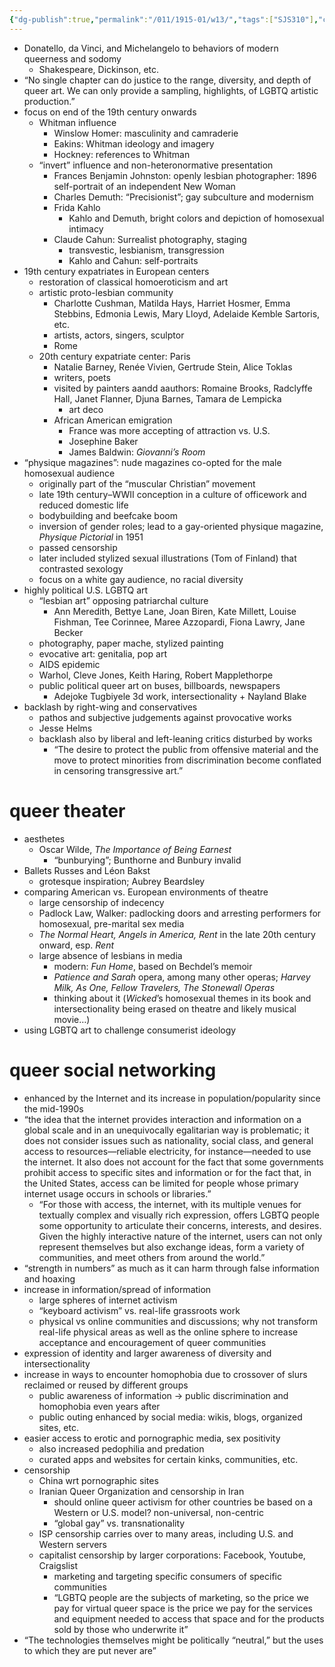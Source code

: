 ```yaml
---
{"dg-publish":true,"permalink":"/011/1915-01/w13/","tags":["SJS310"],"created":"2024-09-26T15:32:37.000-07:00","updated":"2025-01-22T01:11:44.951-08:00"}
---
```


- Donatello, da Vinci, and Michelangelo to behaviors of modern queerness and sodomy
	- Shakespeare, Dickinson, etc.
- “No single chapter can do justice to the range, diversity, and depth of queer art. We can only provide a sampling, highlights, of LGBTQ artistic production.”
- focus on end of the 19th century onwards
	- Whitman influence
		- Winslow Homer: masculinity and camraderie
		- Eakins: Whitman ideology and imagery
		- Hockney: references to Whitman
	- “invert” influence and non-heteronormative presentation
		- Frances Benjamin Johnston: openly lesbian photographer: 1896 self-portrait of an independent New Woman
		- Charles Demuth: “Precisionist”; gay subculture and modernism
		- Frida Kahlo
			- Kahlo and Demuth, bright colors and depiction of homosexual intimacy
		- Claude Cahun: Surrealist photography, staging
			- transvestic, lesbianism, transgression
			- Kahlo and Cahun: self-portraits
- 19th century expatriates in European centers
	- restoration of classical homoeroticism and art
	- artistic proto-lesbian community
		- Charlotte Cushman, Matilda Hays, Harriet Hosmer, Emma Stebbins, Edmonia Lewis, Mary Lloyd, Adelaide Kemble Sartoris, etc.
		- artists, actors, singers, sculptor
		- Rome
	- 20th century expatriate center: Paris
		- Natalie Barney, Renée Vivien, Gertrude Stein, Alice Toklas
		- writers, poets
		- visited by painters aandd aauthors: Romaine Brooks, Radclyffe Hall, Janet Flanner, Djuna Barnes, Tamara de Lempicka
			- art deco
		- African American emigration
			- France was more accepting of attraction vs. U.S.
			- Josephine Baker
			- James Baldwin: *Giovanni’s Room*
- “physique magazines”: nude magazines co-opted for the male homosexual audience
	- originally part of the “muscular Christian” movement
	- late 19th century–WWII conception in a culture of officework and reduced domestic life
	- bodybuilding and beefcake boom
	- inversion of gender roles; lead to a gay-oriented physique magazine, *Physique Pictorial* in 1951
	- passed censorship
	- later included stylized sexual illustrations (Tom of Finland) that contrasted sexology
	- focus on a white gay audience, no racial diversity
- highly political U.S. LGBTQ art
	- “lesbian art” opposing patriarchal culture
		- Ann Meredith, Bettye Lane, Joan Biren, Kate Millett, Louise Fishman, Tee Corinnee, Maree Azzopardi, Fiona Lawry, Jane Becker
	- photography, paper mache, stylized painting
	- evocative art: genitalia, pop art
	- AIDS epidemic
	- Warhol, Cleve Jones, Keith Haring, Robert Mapplethorpe
	- public political queer art on buses, billboards, newspapers
		- Adejoke Tugbiyele 3d work, intersectionality + Nayland Blake
- backlash by right-wing and conservatives
	- pathos and subjective judgements against provocative works
	- Jesse Helms
	- backlash also by liberal and left-leaning critics disturbed by works
		- “The desire to protect the public from offensive material and the move to protect minorities from discrimination become conflated in censoring transgressive art.”
# queer theater
- aesthetes
	- Oscar Wilde, *The Importance of Being Earnest*
		- “bunburying”; Bunthorne and Bunbury invalid
- Ballets Russes and Léon Bakst
	- grotesque inspiration; Aubrey Beardsley
- comparing American vs. European environments of theatre
	- large censorship of indecency
	- Padlock Law, Walker: padlocking doors and arresting performers for homosexual, pre-marital sex media
	- *The Normal Heart, Angels in America, Rent* in the late 20th century onward, esp. *Rent*
	- large absence of lesbians in media
		- modern: *Fun Home*, based on Bechdel’s memoir
		- *Patience and Sarah* opera, among many other operas; *Harvey Milk, As One, Fellow Travelers, The Stonewall Operas*
		- thinking about it (*Wicked*’s homosexual themes in its book and intersectionality being erased on theatre and likely musical movie…)
- using LGBTQ art to challenge consumerist ideology
# queer social networking
- enhanced by the Internet and its increase in population/popularity since the mid-1990s
- “the idea that the internet provides interaction and information on a global scale and in an unequivocally egalitarian way is problematic; it does not consider issues such as nationality, social class, and general access to resources—reliable electricity, for instance—needed to use the internet. It also does not account for the fact that some governments prohibit access to specific sites and information or for the fact that, in the United States, access can be limited for people whose primary internet usage occurs in schools or libraries.”
	- “For those with access, the internet, with its multiple venues for textually complex and visually rich expression, offers LGBTQ people some opportunity to articulate their concerns, interests, and desires. Given the highly interactive nature of the internet, users can not only represent themselves but also exchange ideas, form a variety of communities, and meet others from around the world.”
- “strength in numbers” as much as it can harm through false information and hoaxing
- increase in information/spread of information
	- large spheres of internet activism
	- “keyboard activism” vs. real-life grassroots work
	- physical vs online communities and discussions; why not transform real-life physical areas as well as the online sphere to increase acceptance and encouragement of queer communities
- expression of identity and larger awareness of diversity and intersectionality
- increase in ways to encounter homophobia due to crossover of slurs reclaimed or reused by different groups
	- public awareness of information → public discrimination and homophobia even years after
	- public outing enhanced by social media: wikis, blogs, organized sites, etc.
- easier access to erotic and pornographic media, sex positivity
	- also increased pedophilia and predation
	- curated apps and websites for certain kinks, communities, etc.
- censorship
	- China wrt pornographic sites
	- Iranian Queer Organization and censorship in Iran
		- should online queer activism for other countries be based on a Western or U.S. model? non-universal, non-centric
		- “global gay” vs. transnationality
	- ISP censorship carries over to many areas, including U.S. and Western servers
	- capitalist censorship by larger corporations: Facebook, Youtube, Craigslist
		- marketing and targeting specific consumers of specific communities
		- “LGBTQ people are the subjects of marketing, so the price we pay for virtual queer space is the price we pay for the services and equipment needed to access that space and for the products sold by those who underwrite it”
- “The technologies themselves might be politically “neutral,” but the uses to which they are put never are”